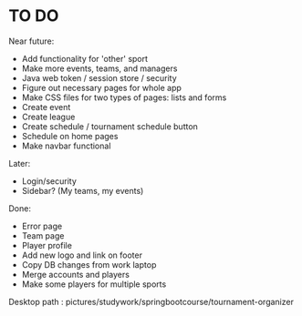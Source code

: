 TO DO
============

Near future:

- Add functionality for 'other' sport
- Make more events, teams, and managers
- Java web token / session store / security
- Figure out necessary pages for whole app
- Make CSS files for two types of pages: lists and forms
- Create event
- Create league
- Create schedule / tournament schedule button
- Schedule on home pages
- Make navbar functional

Later:

- Login/security
- Sidebar? (My teams, my events)

Done:

- Error page
- Team page
- Player profile
- Add new logo and link on footer
- Copy DB changes from work laptop
- Merge accounts and players
- Make some players for multiple sports

Desktop path : pictures/studywork/springbootcourse/tournament-organizer